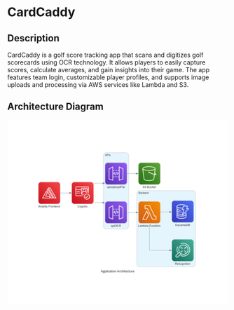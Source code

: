 # CardCaddy

## Description
CardCaddy is a golf score tracking app that scans and digitizes golf scorecards using OCR technology. It allows players to easily capture scores, calculate averages, and gain insights into their game. The app features team login, customizable player profiles, and supports image uploads and processing via AWS services like Lambda and S3.

## Architecture Diagram
![Architecture Diagram](./backend/application_architecture.png)
